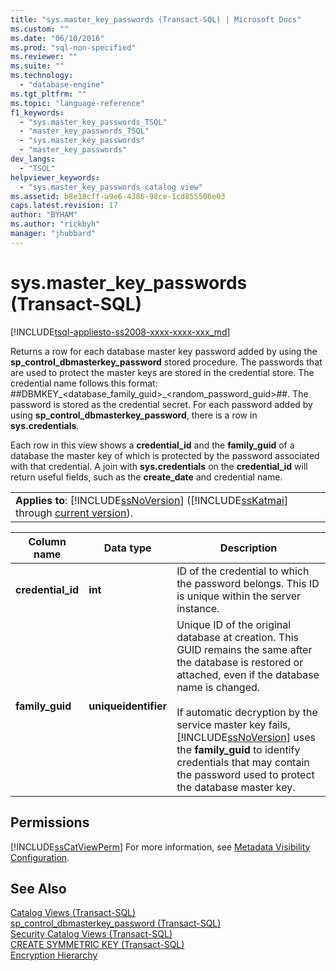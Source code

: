 ```yaml
---
title: "sys.master_key_passwords (Transact-SQL) | Microsoft Docs"
ms.custom: ""
ms.date: "06/10/2016"
ms.prod: "sql-non-specified"
ms.reviewer: ""
ms.suite: ""
ms.technology: 
  - "database-engine"
ms.tgt_pltfrm: ""
ms.topic: "language-reference"
f1_keywords: 
  - "sys.master_key_passwords_TSQL"
  - "master_key_passwords_TSQL"
  - "sys.master_key_passwords"
  - "master_key_passwords"
dev_langs: 
  - "TSQL"
helpviewer_keywords: 
  - "sys.master_key_passwords catalog view"
ms.assetid: b8e18cff-a9e6-4386-98ce-1cd855506e03
caps.latest.revision: 17
author: "BYHAM"
ms.author: "rickbyh"
manager: "jhubbard"
---
```

# sys.master_key_passwords (Transact-SQL)
[!INCLUDE[tsql-appliesto-ss2008-xxxx-xxxx-xxx_md](../../includes/tsql-appliesto-ss2008-xxxx-xxxx-xxx-md.md)]

  Returns a row for each database master key password added by using the **sp_control_dbmasterkey_password** stored procedure. The passwords that are used to protect the master keys are stored in the credential store. The credential name follows this format: ##DBMKEY_<database_family_guid>_<random_password_guid>##. The password is stored as the credential secret. For each password added by using **sp_control_dbmasterkey_password**, there is a row in **sys.credentials**.  
  
 Each row in this view shows a **credential_id** and the **family_guid** of a database the master key of which is protected by the password associated with that credential. A join with **sys.credentials** on the **credential_id** will return useful fields, such as the **create_date** and credential name.  
  
||  
|-|  
|**Applies to**: [!INCLUDE[ssNoVersion](../../includes/ssnoversion-md.md)] ([!INCLUDE[ssKatmai](../../includes/sskatmai-md.md)] through [current version](http://go.microsoft.com/fwlink/p/?LinkId=299658)).|  
  
|Column name|Data type|Description|  
|-----------------|---------------|-----------------|  
|**credential_id**|**int**|ID of the credential to which the password belongs. This ID is unique within the server instance.|  
|**family_guid**|**uniqueidentifier**|Unique ID of the original database at creation. This GUID remains the same after the database is restored or attached, even if the database name is changed.<br /><br /> If automatic decryption by the service master key fails, [!INCLUDE[ssNoVersion](../../includes/ssnoversion-md.md)] uses the **family_guid** to identify credentials that may contain the password used to protect the database master key.|  
  
## Permissions  
 [!INCLUDE[ssCatViewPerm](../../includes/sscatviewperm-md.md)] For more information, see [Metadata Visibility Configuration](../../relational-databases/security/metadata-visibility-configuration.md).  
  
## See Also  
 [Catalog Views &#40;Transact-SQL&#41;](../../relational-databases/system-catalog-views/catalog-views-transact-sql.md)   
 [sp_control_dbmasterkey_password &#40;Transact-SQL&#41;](../../relational-databases/system-stored-procedures/sp-control-dbmasterkey-password-transact-sql.md)   
 [Security Catalog Views &#40;Transact-SQL&#41;](../../relational-databases/system-catalog-views/security-catalog-views-transact-sql.md)   
 [CREATE SYMMETRIC KEY &#40;Transact-SQL&#41;](../../t-sql/statements/create-symmetric-key-transact-sql.md)   
 [Encryption Hierarchy](../../relational-databases/security/encryption/encryption-hierarchy.md)  
  
  
